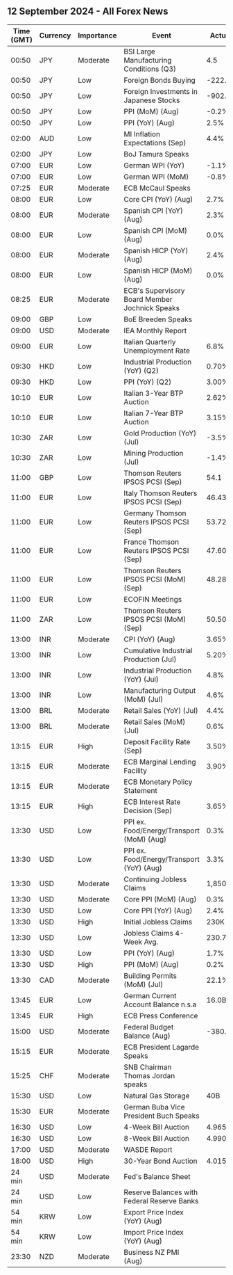 ## 12 September 2024 - All Forex News

| Time (GMT) | Currency | Importance | Event | Actual | Forecast | Previous |
|------|----------|------------|-------|--------|----------|----------|
| 00:50 | JPY | Moderate | BSI Large Manufacturing Conditions (Q3) | 4.5 | -2.5 | -1.0 |
| 00:50 | JPY | Low | Foreign Bonds Buying | -222.6B |  | 1,640.5B |
| 00:50 | JPY | Low | Foreign Investments in Japanese Stocks | -902.3B |  | -824.4B |
| 00:50 | JPY | Low | PPI (MoM) (Aug) | -0.2% | 0.0% | 0.5% |
| 00:50 | JPY | Low | PPI (YoY) (Aug) | 2.5% | 2.8% | 3.0% |
| 02:00 | AUD | Low | MI Inflation Expectations (Sep) | 4.4% |  | 4.5% |
| 02:00 | JPY | Low | BoJ Tamura Speaks |  |  |  |
| 07:00 | EUR | Low | German WPI (YoY) | -1.1% |  | -0.1% |
| 07:00 | EUR | Low | German WPI (MoM) | -0.8% | 0.1% | 0.3% |
| 07:25 | EUR | Moderate | ECB McCaul Speaks |  |  |  |
| 08:00 | EUR | Low | Core CPI (YoY) (Aug) | 2.7% | 2.7% | 2.8% |
| 08:00 | EUR | Moderate | Spanish CPI (YoY) (Aug) | 2.3% | 2.2% | 2.8% |
| 08:00 | EUR | Low | Spanish CPI (MoM) (Aug) | 0.0% | 0.0% | -0.5% |
| 08:00 | EUR | Moderate | Spanish HICP (YoY) (Aug) | 2.4% | 2.4% | 2.9% |
| 08:00 | EUR | Low | Spanish HICP (MoM) (Aug) | 0.0% | 0.0% | -0.7% |
| 08:25 | EUR | Moderate | ECB's Supervisory Board Member Jochnick Speaks |  |  |  |
| 09:00 | GBP | Low | BoE Breeden Speaks |  |  |  |
| 09:00 | USD | Moderate | IEA Monthly Report |  |  |  |
| 09:00 | EUR | Low | Italian Quarterly Unemployment Rate | 6.8% | 7.1% | 7.2% |
| 09:30 | HKD | Low | Industrial Production (YoY) (Q2) | 0.70% |  | 1.80% |
| 09:30 | HKD | Low | PPI (YoY) (Q2) | 3.00% |  | 1.20% |
| 10:10 | EUR | Low | Italian 3-Year BTP Auction | 2.62% |  | 3.24% |
| 10:10 | EUR | Low | Italian 7-Year BTP Auction | 3.15% |  | 3.57% |
| 10:30 | ZAR | Low | Gold Production (YoY) (Jul) | -3.5% |  | -12.6% |
| 10:30 | ZAR | Low | Mining Production (Jul) | -1.4% |  | -3.6% |
| 11:00 | GBP | Low | Thomson Reuters IPSOS PCSI (Sep) | 54.1 |  | 53.8 |
| 11:00 | EUR | Low | Italy Thomson Reuters IPSOS PCSI (Sep) | 46.43 |  | 46.39 |
| 11:00 | EUR | Low | Germany Thomson Reuters IPSOS PCSI (Sep) | 53.72 |  | 49.06 |
| 11:00 | EUR | Low | France Thomson Reuters IPSOS PCSI (Sep) | 47.60 |  | 44.38 |
| 11:00 | EUR | Low | Thomson Reuters IPSOS PCSI (MoM) (Sep) | 48.28 |  | 50.20 |
| 11:00 | EUR | Low | ECOFIN Meetings |  |  |  |
| 11:00 | ZAR | Low | Thomson Reuters IPSOS PCSI (MoM) (Sep) | 50.50 |  | 50.05 |
| 13:00 | INR | Moderate | CPI (YoY) (Aug) | 3.65% | 3.55% | 3.60% |
| 13:00 | INR | Low | Cumulative Industrial Production (Jul) | 5.20% |  | 5.20% |
| 13:00 | INR | Low | Industrial Production (YoY) (Jul) | 4.8% | 4.7% | 4.7% |
| 13:00 | INR | Low | Manufacturing Output (MoM) (Jul) | 4.6% |  | 3.2% |
| 13:00 | BRL | Moderate | Retail Sales (YoY) (Jul) | 4.4% | 4.2% | 4.1% |
| 13:00 | BRL | Moderate | Retail Sales (MoM) (Jul) | 0.6% | 0.5% | -0.9% |
| 13:15 | EUR | High | Deposit Facility Rate (Sep) | 3.50% | 3.50% | 3.75% |
| 13:15 | EUR | Moderate | ECB Marginal Lending Facility | 3.90% |  | 4.50% |
| 13:15 | EUR | Moderate | ECB Monetary Policy Statement |  |  |  |
| 13:15 | EUR | High | ECB Interest Rate Decision (Sep) | 3.65% | 3.65% | 4.25% |
| 13:30 | USD | Low | PPI ex. Food/Energy/Transport (MoM) (Aug) | 0.3% | 0.2% | 0.3% |
| 13:30 | USD | Low | PPI ex. Food/Energy/Transport (YoY) (Aug) | 3.3% |  | 3.2% |
| 13:30 | USD | Moderate | Continuing Jobless Claims | 1,850K | 1,850K | 1,845K |
| 13:30 | USD | Moderate | Core PPI (MoM) (Aug) | 0.3% | 0.2% | -0.2% |
| 13:30 | USD | Low | Core PPI (YoY) (Aug) | 2.4% | 2.5% | 2.3% |
| 13:30 | USD | High | Initial Jobless Claims | 230K | 227K | 228K |
| 13:30 | USD | Low | Jobless Claims 4-Week Avg. | 230.75K |  | 230.25K |
| 13:30 | USD | Low | PPI (YoY) (Aug) | 1.7% | 1.8% | 2.1% |
| 13:30 | USD | High | PPI (MoM) (Aug) | 0.2% | 0.1% | 0.0% |
| 13:30 | CAD | Moderate | Building Permits (MoM) (Jul) | 22.1% | 6.5% | -13.0% |
| 13:45 | EUR | Low | German Current Account Balance n.s.a | 16.0B |  | 20.6B |
| 13:45 | EUR | High | ECB Press Conference |  |  |  |
| 15:00 | USD | Moderate | Federal Budget Balance (Aug) | -380.0B | -285.7B | -244.0B |
| 15:15 | EUR | Moderate | ECB President Lagarde Speaks |  |  |  |
| 15:25 | CHF | Moderate | SNB Chairman Thomas Jordan speaks |  |  |  |
| 15:30 | USD | Low | Natural Gas Storage | 40B | 49B | 13B |
| 15:30 | EUR | Moderate | German Buba Vice President Buch Speaks |  |  |  |
| 16:30 | USD | Low | 4-Week Bill Auction | 4.965% |  | 5.080% |
| 16:30 | USD | Low | 8-Week Bill Auction | 4.990% |  | 5.040% |
| 17:00 | USD | Moderate | WASDE Report |  |  |  |
| 18:00 | USD | High | 30-Year Bond Auction | 4.015% |  | 4.314% |
| 24 min | USD | Moderate | Fed's Balance Sheet |  |  | 7,113B |
| 24 min | USD | Low | Reserve Balances with Federal Reserve Banks |  |  | 3.265T |
| 54 min | KRW | Low | Export Price Index (YoY) (Aug) |  |  | 12.9% |
| 54 min | KRW | Low | Import Price Index (YoY) (Aug) |  |  | 9.8% |
| 23:30 | NZD | Moderate | Business NZ PMI (Aug) |  |  | 44.0 |
